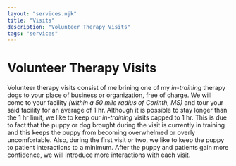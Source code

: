 ```yaml
---
layout: "services.njk"
title: "Visits"
description: "Volunteer Therapy Visits"
tags: "services"
---
```


# Volunteer Therapy Visits

Volunteer therapy visits consist of me brining one of my _in-training_ therapy dogs to your place of business or organization, free of charge. We will come to your facility _(within a 50 mile radius of Corinth, MS)_ and tour your said facility for an average of 1 hr.
Although it is possible to stay longer than the 1 hr limit, we like to keep our _in-training_ visits capped to 1 hr. This is due to fact that the puppy or dog brought during the visit is currently in training and this keeps the puppy from becoming overwhelmed or overly uncomfortable. Also, during the first visit or two, we like to keep the puppy to patient interactions to a minimum. After the puppy and patients gain more confidence, we will introduce more interactions with each visit.
